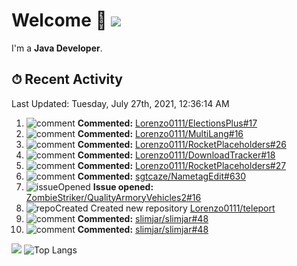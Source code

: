 # Welcome 👋 ![](https://hit.yhype.me/github/profile?user_id=69311874)

I'm a **Java Developer**.

## ⏱ Recent Activity

<!--RECENT_ACTIVITY:last_update-->
Last Updated: Tuesday, July 27th, 2021, 12:36:14 AM
<!--RECENT_ACTIVITY:last_update_end-->

<!--RECENT_ACTIVITY:start-->
1. ![comment] **Commented:** [Lorenzo0111/ElectionsPlus#17](https://github.com/Lorenzo0111/ElectionsPlus/issues/17#issuecomment-886864499)
2. ![comment] **Commented:** [Lorenzo0111/MultiLang#16](https://github.com/Lorenzo0111/MultiLang/pull/16#issuecomment-886793903)
3. ![comment] **Commented:** [Lorenzo0111/RocketPlaceholders#26](https://github.com/Lorenzo0111/RocketPlaceholders/pull/26#issuecomment-886418251)
4. ![comment] **Commented:** [Lorenzo0111/DownloadTracker#18](https://github.com/Lorenzo0111/DownloadTracker/pull/18#issuecomment-886417692)
5. ![comment] **Commented:** [Lorenzo0111/RocketPlaceholders#27](https://github.com/Lorenzo0111/RocketPlaceholders/pull/27#issuecomment-886417492)
6. ![comment] **Commented:** [sgtcaze/NametagEdit#630](https://github.com/sgtcaze/NametagEdit/issues/630#issuecomment-886191133)
7. ![issueOpened] **Issue opened:** [ZombieStriker/QualityArmoryVehicles2#16](https://github.com/ZombieStriker/QualityArmoryVehicles2/issues/16)
8. ![repoCreated] Created new repository [Lorenzo0111/teleport](https://github.com/Lorenzo0111/teleport)
9. ![comment] **Commented:** [slimjar/slimjar#48](https://github.com/slimjar/slimjar/issues/48#issuecomment-886060516)
10. ![comment] **Commented:** [slimjar/slimjar#48](https://github.com/slimjar/slimjar/issues/48#issuecomment-885839957)
<!--RECENT_ACTIVITY:end-->

[![](https://github-readme-stats.vercel.app/api?username=Lorenzo0111&show_icons=true&count_private=true)](https://github.com/Lorenzo0111)
![Top Langs](https://github-readme-stats.vercel.app/api/top-langs/?username=Lorenzo0111&layout=compact)

[issueOpened]: https://cdn.jsdelivr.net/gh/Readme-Workflows/Readme-Icons@main/icons/octicons/IssueOpenedOld.svg
[issueClosed]: https://cdn.jsdelivr.net/gh/Readme-Workflows/Readme-Icons@main/icons/octicons/IssueClosedOld.svg

[prOpened]: https://cdn.jsdelivr.net/gh/Readme-Workflows/Readme-Icons@main/icons/octicons/PullRequestOpened.svg
[prClosed]: https://cdn.jsdelivr.net/gh/Readme-Workflows/Readme-Icons@main/icons/octicons/PullRequestClosed.svg
[prMerged]: https://cdn.jsdelivr.net/gh/Readme-Workflows/Readme-Icons@main/icons/octicons/PullRequestMerged.svg

[comment]: https://cdn.jsdelivr.net/gh/Readme-Workflows/Readme-Icons@main/icons/octicons/Comment.svg

[changesRequested]: https://cdn.jsdelivr.net/gh/Readme-Workflows/Readme-Icons@main/icons/octicons/RequestedChanges.svg
[approved]: https://cdn.jsdelivr.net/gh/Readme-Workflows/Readme-Icons@main/icons/octicons/ApprovedChanges.svg

[repoCreated]: https://cdn.jsdelivr.net/gh/Readme-Workflows/Readme-Icons@main/icons/octicons/Repository.svg
[release]: https://cdn.jsdelivr.net/gh/Readme-Workflows/Readme-Icons@main/icons/octicons/Release.svg
[star]: https://cdn.jsdelivr.net/gh/Readme-Workflows/Readme-Icons@main/icons/octicons/StarredRepository.svg
[wiki]: https://cdn.jsdelivr.net/gh/Readme-Workflows/Readme-Icons@main/icons/octicons/Wiki.svg
[fork]: https://cdn.jsdelivr.net/gh/Readme-Workflows/Readme-Icons@main/icons/octicons/ForkedRepository.svg
[people]: https://cdn.jsdelivr.net/gh/Readme-Workflows/Readme-Icons@main/icons/octicons/People.svg
